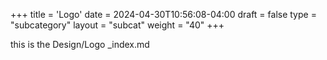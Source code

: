+++
title = 'Logo'
date = 2024-04-30T10:56:08-04:00
draft = false
type = "subcategory"
layout = "subcat"
weight = "40"
+++

this is the Design/Logo _index.md